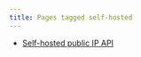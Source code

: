```yaml
---
title: Pages tagged self-hosted
---
```


- [Self-hosted public IP API](/notes/self-hosted-public-ip-api.html)
